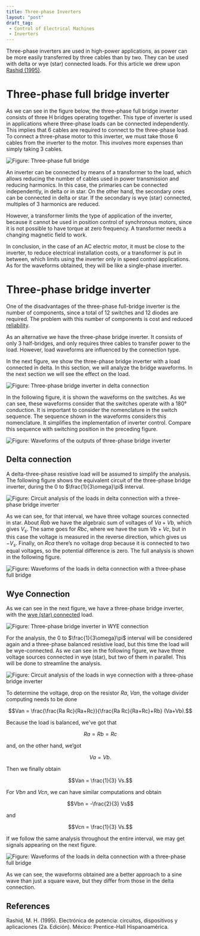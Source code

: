 ```yaml
---
title: Three-phase Inverters
layout: "post"
draft_tag:
 - Control of Electrical Machines
 - Inverters
---
```


Three-phase inverters are used in high-power applications, as power
can be more easily transferred by three cables than by two. They can
be used with delta or wye (star) connected loads. For this article we
drew upon [Rashid (1995)](#bib-rashid-1999).


# Three-phase full bridge inverter

As we can see in the figure below, the three-phase full bridge
inverter consists of three H bridges operating together. This type of
inverter is used in applications where three-phase loads can be
connected independently. This implies that 6 cables are required to
connect to the three-phase load. To connect a three-phase motor to
this inverter, we must take those 6 cables from the inverter to the
motor. This involves more expenses than simply taking 3 cables.

![Figure: Three-phase full bridge](http://ghsalazar.github.io/electrical-machines-control/images/three-phase-full-bridge-inverter.svg)

An inverter can be connected by means of a transformer to the load,
which allows reducing the number of cables used in power transmission
and reducing harmonics. In this case, the primaries can be connected
independently, in delta or in star. On the other hand, the secondary
ones can be connected in delta or star. If the secondary is wye (star)
connected, multiples of 3 harmonics are reduced.

However, a transformer limits the type of application of the inverter,
because it cannot be used in position control of synchronous motors,
since it is not possible to have torque at zero frequency. A
transformer needs a changing magnetic field to work.

In conclusion, in the case of an AC electric motor, it must be close
to the inverter, to reduce electrical installation costs, or a
transformer is put in between, which limits using the inverter only in
speed control applications. As for the waveforms obtained, they will
be like a single-phase inverter.

# Three-phase bridge inverter

One of the disadvantages of the three-phase full-bridge inverter is
the number of components, since a total of 12 switches and 12 diodes
are required. The problem with this number of components is cost and
reduced
[reliability](http://reliawiki.org/index.php/RBDs_and_Analytical_System_Reliability).

As an alternative we have the three-phase bridge inverter. It
consists of only 3 half-bridges, and only requires three cables to
transfer power to the load. However, load waveforms are influenced by
the connection type.

In the next figure, we show the three-phase bridge inverter with a
load connected in delta. In this section, we will analyze the bridge
waveforms. In the next section we will see the effect on the load.


![Figure: Three-phase bridge inverter in delta connection](http://ghsalazar.github.io/electrical-machines-control/images/three-phase-bridge-inverter-delta.svg)

In the following figure, it is shown the waveforms on the switches. As
we can see, these waveforms consider that the switches operate with a
180° conduction. It is important to consider the nomenclature in the
switch sequence. The sequence shown in the waveforms considers this
nomenclature. It simplifies the implementation of inverter
control. Compare this sequence with switching position in the
preceding figure.

![Figure: Waveforms of the outputs of three-phase bridge inverter](http://ghsalazar.github.io/electrical-machines-control/images/waveforms-three-phase-bridge-inverter-180-plot.svg)

## Delta connection

A delta-three-phase resistive load will be assumed to simplify the
analysis. The following figure shows the equivalent circuit of the
three-phase bridge inverter, during the 0 to
$\frac{1}{3\omega}\pi$ interval.


![Figure: Circuit analysis of the loads in delta connection with a three-phase bridge inverter](http://ghsalazar.github.io/electrical-machines-control/images/delta-analysis.svg)

As we can see, for that interval, we have three voltage sources
connected in star. About $Rab$ we have the algebraic sum of voltages
of $Va+Vb$, which gives $V_s$. The same goes for $Rbc$, where we have
the sum $Vb+Vc$, but in this case the voltage is measured in the
reverse direction, which gives us $-V_s$.  Finally, on $Rca$ there’s
no voltage drop because it is connected to two equal voltages, so the
potential difference is zero. The full analysis is shown in the
following figure.


![Figure: Waveforms of the loads in delta connection with a three-phase full bridge](http://ghsalazar.github.io/electrical-machines-control/images/waveforms-three-phase-bridge-inverter-delta.svg)


## Wye Connection

As we can see in the next figure, we have a three-phase bridge
inverter, with the [wye (star)
connected](https://www.allaboutcircuits.com/textbook/alternating-current/chpt-10/three-phase-y-delta-configurations/)
load.

![Figure: Three-phase bridge inverter in WYE connection](http://ghsalazar.github.io/electrical-machines-control/images/three-phase-bridge-inverter-wye.svg)

For the analysis, the 0 to $\frac{1}{3\omega}\pi$ interval will be
considered again and a three-phase balanced resistive load, but this
time the load will be wye-connected. As we can see in the following
figure, we have three voltage sources connected in wye (star), but
two of them in parallel. This will be done to streamline the analysis.

![Figure: Circuit analysis of the loads in wye connection with a three-phase bridge inverter](http://ghsalazar.github.io/electrical-machines-control/images/wye-analysis.svg)

To determine the voltage, drop on the resistor $Ra$, $Van$, the
voltage divider computing needs to be done

$$Van = \frac{\frac{Ra Rc}{Ra+Rc}}{\frac{Ra Rc}{Ra+Rc}+Rb} (Va+Vb).$$

Because the load is balanced, we've got that

$$Ra=Rb=Rc$$

and, on the other hand, we’got

$$Va=Vb.$$

Then we finally obtain

$$Van = \frac{1}{3} Vs.$$ 

For $Vbn$ and $Vcn$, we can have similar computations and obtain

$$Vbn = -\frac{2}{3} Vs$$

and

$$Vcn = \frac{1}{3} Vs.$$ 

If we follow the same analysis throughout the entire interval, we may
get signals appearing on the next figure.

![Figure: Waveforms of the loads in delta connection with a three-phase full bridge](http://ghsalazar.github.io/electrical-machines-control/images/waveforms-three-phase-bridge-inverter-wye.svg)

As we can see, the waveforms obtained are a better approach to a sine
wave than just a square wave, but they differ from those in the delta
connection.

## References

<p id="#bib-rashid-1999">Rashid, M. H. (1995). Electrónica de potencia: circuitos, dispositivos
y aplicaciones (2a. Edición). México: Prentice-Hall Hispanoamérica.</p>

